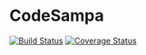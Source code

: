 # CodeSampa

[![Build Status](https://travis-ci.org/breim/codesampa.svg?branch=master)](https://travis-ci.org/breim/codesampa)
[![Coverage Status](https://coveralls.io/repos/breim/codesampa/badge.svg?branch=master&service=github)](https://coveralls.io/github/breim/codesampa?branch=master)
